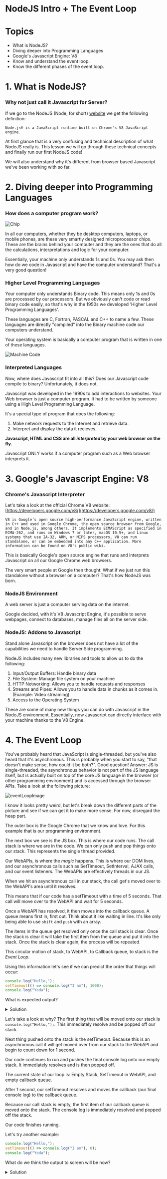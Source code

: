 # NodeJS Intro + The Event Loop

# Topics
- What is NodeJS?
- Diving deeper into Programming Languages
- Google's Javascript Engine: V8
- Know and understand the event loop.
- Know the different phases of the event loop.


# 1. What is NodeJS?

### Why not just call it Javascript for Server?

If we go to the NodeJS (Node, for short) [website](https://nodejs.org/en/) we get the following definition:

```
Node.js® is a JavaScript runtime built on Chrome's V8 JavaScript engine.
```

At first glance that is a very confusing and technical description of what NodeJS really is. This lesson we will go through these technical concepts and finally run our first NodeJS code!

We will also understand why it's different from browser based Javascript we've been working with so far.

# 2. Diving deeper into Programming Languages

### How does a computer program work?

![Chip](assets/microprocessor.jpg)

In all our computers, whether they be desktop computers, laptops, or mobile phones, are these very smartly designed microprocessor chips. These are the brains behind your computer and they are the ones that do all the calculations, interpretations and logic for your computer.

Essentially, your machine only understands 1s and 0s. You may ask then how do we code in Javascript and have the computer understand? That's a very good question!

### Higher Level Programming Languages

Your computer only understands Binary code. This means only 1s and 0s are processed by our processors. But we obviously can't code or read binary code easily, so that's why in the 1950s we developed 'Higher Level Programming Languages'.

These languages are C, Fortran, PASCAL and C++ to name a few. These languages are directly "compiled" into the Binary machine code our computers understand.

Your operating system is basically a computer program that is written in one of these languages.

![Machine Code](assets/machinecode.png)

### Interpreted Languages

Now, where does Javascript fit into all this? Does our Javascript code compile to binary? Unfortunately, it does not.

Javascript was developed in the 1990s to add interactions to websites. Your Web browser is just a computer program. It had to be written by someone using a High Level Programming Language.

It's a special type of program that does the following:

1. Make network requests to the Internet and retrieve data.
2. Interpret and display the data it recieves.

**Javascript, HTML and CSS are all *interpreted* by your web browser on the fly.**

Javascript ONLY works if a computer program such as a Web browser interprets it.

# 3. Google's Javascript Engine: V8

### Chrome's Javascript Interpreter

Let's take a look at the official Chrome V8 website: [https://developers.google.com/v8/](https://developers.google.com/v8/)

```
V8 is Google’s open source high-performance JavaScript engine, written in C++ and used in Google Chrome, the open source browser from Google, and in Node.js, among others. It implements ECMAScript as specified in ECMA-262, and runs on Windows 7 or later, macOS 10.5+, and Linux systems that use IA-32, ARM, or MIPS processors. V8 can run standalone, or can be embedded into any C++ application. More information can be found on V8's public wiki.
```

This is basically Google's open source engine that runs and interprets Javascript on all our Google Chrome web browsers.

The very smart people at Google then thought: What if we just run this standalone without a browser on a computer? That's how NodeJS was born.

### NodeJS Environment

A web server is just a computer serving data on the internet.

Google decided, with it's V8 Javascript Engine, it's possible to serve webpages, connect to databases, manage files all on the server side.

### NodeJS: Addons to Javascript

Stand alone Javascript on the browser does not have a lot of the capabilities we need to handle Server Side programming.

NodeJS includes many new libraries and tools to allow us to do the following:

1. Input/Output Buffers: Handle binary data
2. File System: Manage file system on your machine
3. HTTP Networking: Allows you to handle requests and responses
4. Streams and Pipes: Allows you to handle data in chunks as it comes in. (Example: Video streaming)
5. Access to the Operating System

These are some of many new things you can do with Javascript in the NodeJS environment. Essentially, now Javascript can directly interface with your machine thanks to the V8 Engine.


# 4. The Event Loop

You've probably heard that JavaScript is single-threaded, but you've also heard that it's asynchronous. This is probably when you start to say, "that doesn't make sense, how could it be both?". Good question! Answer: JS is single-threaded, the asynchronous behavior is not part of the JS language itself, but is actually built on top of the core JS language in the browser (or other programming environment) and is accessed through the browser APIs.
Take a look at the following picture:

![eventLoopImage](https://i.imgur.com/rnQEY7o.png)

I know it looks pretty weird, but let's break down the different parts of the picture and see if we can get it to make more sense. For now, disregard the heap part.

The outer box is the Google Chrome that we know and love. For this example that is our programming environment.

The next box we see is the JS box. This is where our code runs. The call stack is where we are in the code. We can only push and pop things onto our stack. This represents the single thread provided.  

Our WebAPIs, is where the _magic_ happens. This is where our DOM lives, and our asynchronous calls such as SetTimeout, SetInterval, AJAX calls, and our event listeners. The WebAPIs are effectively threads in our JS.  

When we hit an asynchronous call in our stack, the call get's moved over to the WebAPI's area until it resolves.

This means that if our code has a setTimeout with a time of 5 seconds. That call will move over to the WebAPI and wait for 5 seconds.

Once a WebAPI has resolved, it then moves into the callback queue. A queue means first in, first out. Think about it like waiting in line. It's like only being able to use `shift` and `push` with an array.

The items in the queue get resolved only once the call stack is clear. Once the stack is clear it will take the first item from the queue and put it into the stack. Once the stack is clear again, the process will be repeated.

This circular motion of stack, to WebAPI, to Callback queue, to stack is the _Event Loop_.

Using this information let's see if we can predict the order that things will occur:

```js
console.log("Hello,");
setTimeout(() => console.log("I am"), 1000);
console.log("Yoda");

```

What is expected output?

<details>
  <summary>
    Solution
  </summary>


    Hello,
    Yoda
    I am
</details>

Let's take a look at why? The first thing that will be moved onto our stack is `console.log("Hello,");`. This immediately resolve and be popped off our stack.

Next thing pushed onto the stack is the setTimeout. Because this is an asynchronous call it will get moved over from our stack to the WebAPI and begin to count down for 1 second.

Our code continues to run and pushes the final console log onto our empty stack. It immediately resolves and is then popped off.

The current state of our loop is: Empty Stack, SetTimeout in WebAPI, and empty callback queue.

After 1 second, our setTimeout resolves and moves the callback (our final console log) to the callback queue.

Because our call stack is empty, the first item of our callback queue is moved onto the stack. The console log is
immediately resolved and popped off the stack.

Our code finishes running.

Let's try another example:

```js
console.log("Hello,");
setTimeout(() => console.log("I am"), 0);
console.log("Yoda");
```

What do we think the output to screen will be now?
<details>
  <summary>
    Solution
  </summary>
   The output will be identical to the previous example. The reason: Our setTimeout is moved into the WebAPI regardless of
  how quickly it is set to resolve.
</details>
